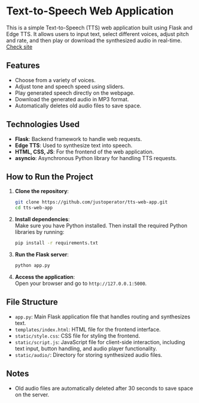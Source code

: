 # Text-to-Speech Web Application

This is a simple Text-to-Speech (TTS) web application built using Flask and Edge TTS. It allows users to input text, select different voices, adjust pitch and rate, and then play or download the synthesized audio in real-time. [Check site](https://freettsapp.koyeb.app/)

## Features

- Choose from a variety of voices.
- Adjust tone and speech speed using sliders.
- Play generated speech directly on the webpage.
- Download the generated audio in MP3 format.
- Automatically deletes old audio files to save space.

## Technologies Used

- **Flask**: Backend framework to handle web requests.
- **Edge TTS**: Used to synthesize text into speech.
- **HTML, CSS, JS**: For the frontend of the web application.
- **asyncio**: Asynchronous Python library for handling TTS requests.

## How to Run the Project

1. **Clone the repository**:

    ```bash
    git clone https://github.com/justoperator/tts-web-app.git
    cd tts-web-app
    ```

2. **Install dependencies**:  
   Make sure you have Python installed. Then install the required Python libraries by running:

    ```bash
    pip install -r requirements.txt
    ```

3. **Run the Flask server**:

    ```bash
    python app.py
    ```

4. **Access the application**:  
   Open your browser and go to `http://127.0.0.1:5000`.

## File Structure

- `app.py`: Main Flask application file that handles routing and synthesizes text.
- `templates/index.html`: HTML file for the frontend interface.
- `static/style.css`: CSS file for styling the frontend.
- `static/script.js`: JavaScript file for client-side interaction, including text input, button handling, and audio player functionality.
- `static/audio/`: Directory for storing synthesized audio files.

## Notes

- Old audio files are automatically deleted after 30 seconds to save space on the server.
